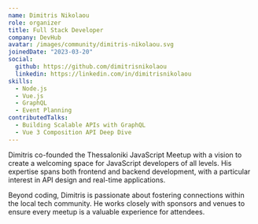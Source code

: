 ```yaml
---
name: Dimitris Nikolaou
role: organizer
title: Full Stack Developer
company: DevHub
avatar: /images/community/dimitris-nikolaou.svg
joinedDate: "2023-03-20"
social:
  github: https://github.com/dimitrisnikolaou
  linkedin: https://linkedin.com/in/dimitrisnikolaou
skills:
  - Node.js
  - Vue.js
  - GraphQL
  - Event Planning
contributedTalks:
  - Building Scalable APIs with GraphQL
  - Vue 3 Composition API Deep Dive
---
```


Dimitris co-founded the Thessaloniki JavaScript Meetup with a vision to create a welcoming space for JavaScript developers of all levels. His expertise spans both frontend and backend development, with a particular interest in API design and real-time applications.

Beyond coding, Dimitris is passionate about fostering connections within the local tech community. He works closely with sponsors and venues to ensure every meetup is a valuable experience for attendees.

